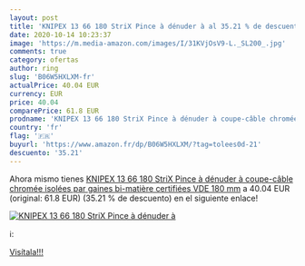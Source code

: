 ```yaml
---
layout: post
title: 'KNIPEX 13 66 180 StriX Pince à dénuder à al 35.21 % de descuento'
date: 2020-10-14 10:23:37
image: 'https://m.media-amazon.com/images/I/31KVjOsV9-L._SL200_.jpg'
comments: true
category: ofertas
author: ring
slug: 'B06W5HXLXM-fr'
actualPrice: 40.04 EUR
currency: EUR
price: 40.04
comparePrice: 61.8 EUR
prodname: 'KNIPEX 13 66 180 StriX Pince à dénuder à coupe-câble chromée isolées par gaines bi-matière  certifiées VDE 180 mm'
country: 'fr'
flag: '🇫🇷'
buyurl: 'https://www.amazon.fr/dp/B06W5HXLXM/?tag=tolees0d-21'
descuento: '35.21'
---
```


Ahora mismo tienes [KNIPEX 13 66 180 StriX Pince à dénuder à coupe-câble chromée isolées par gaines bi-matière  certifiées VDE 180 mm](https://www.amazon.fr/dp/B06W5HXLXM/?tag=tolees0d-21) a 40.04 EUR (original: 61.8 EUR) (35.21 %  de descuento) en el siguiente enlace!

[![KNIPEX 13 66 180 StriX Pince à dénuder à](https://m.media-amazon.com/images/I/31KVjOsV9-L._SL200_.jpg)](https://www.amazon.fr/dp/B06W5HXLXM/?tag=tolees0d-21)

ℹ️:


[Visítala!!!](https://www.amazon.fr/dp/B06W5HXLXM/?tag=tolees0d-21)
